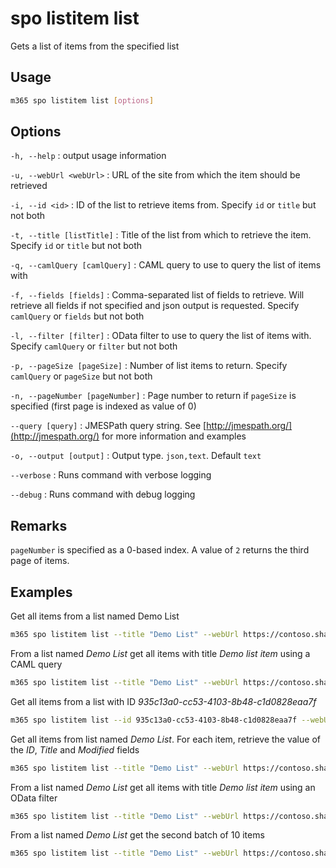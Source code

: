 # spo listitem list

Gets a list of items from the specified list

## Usage

```sh
m365 spo listitem list [options]
```

## Options

`-h, --help`
: output usage information

`-u, --webUrl <webUrl>`
: URL of the site from which the item should be retrieved

`-i, --id <id>`
: ID of the list to retrieve items from. Specify `id` or `title` but not both

`-t, --title [listTitle]`
: Title of the list from which to retrieve the item. Specify `id` or `title` but not both

`-q, --camlQuery [camlQuery]`
: CAML query to use to query the list of items with

`-f, --fields [fields]`
: Comma-separated list of fields to retrieve. Will retrieve all fields if not specified and json output is requested. Specify `camlQuery` or `fields` but not both

`-l, --filter [filter]`
: OData filter to use to query the list of items with. Specify `camlQuery` or `filter` but not both

`-p, --pageSize [pageSize]`
: Number of list items to return. Specify `camlQuery` or `pageSize` but not both

`-n, --pageNumber [pageNumber]`
: Page number to return if `pageSize` is specified (first page is indexed as value of 0)

`--query [query]`
: JMESPath query string. See [http://jmespath.org/](http://jmespath.org/) for more information and examples

`-o, --output [output]`
: Output type. `json,text`. Default `text`

`--verbose`
: Runs command with verbose logging

`--debug`
: Runs command with debug logging

## Remarks

`pageNumber` is specified as a 0-based index. A value of `2` returns the third page of items.

## Examples

Get all items from a list named Demo List

```sh
m365 spo listitem list --title "Demo List" --webUrl https://contoso.sharepoint.com/sites/project-x
```

From a list named _Demo List_ get all items with title _Demo list item_ using a CAML query

```sh
m365 spo listitem list --title "Demo List" --webUrl https://contoso.sharepoint.com/sites/project-x --camlQuery "<View><Query><Where><Eq><FieldRef Name='Title' /><Value Type='Text'>Demo list item</Value></Eq></Where></Query></View>"
```

Get all items from a list with ID _935c13a0-cc53-4103-8b48-c1d0828eaa7f_

```sh
m365 spo listitem list --id 935c13a0-cc53-4103-8b48-c1d0828eaa7f --webUrl https://contoso.sharepoint.com/sites/project-x
```

Get all items from list named _Demo List_. For each item, retrieve the value of the _ID_, _Title_ and _Modified_ fields

```sh
m365 spo listitem list --title "Demo List" --webUrl https://contoso.sharepoint.com/sites/project-x --fields "ID,Title,Modified"
```

From a list named _Demo List_ get all items with title _Demo list item_ using an OData filter

```sh
m365 spo listitem list --title "Demo List" --webUrl https://contoso.sharepoint.com/sites/project-x --filter "Title eq 'Demo list item'"
```

From a list named _Demo List_ get the second batch of 10 items

```sh
m365 spo listitem list --title "Demo List" --webUrl https://contoso.sharepoint.com/sites/project-x --pageSize 10 --pageNumber 2
```
